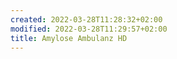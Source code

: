 ```yaml
---
created: 2022-03-28T11:28:32+02:00
modified: 2022-03-28T11:29:57+02:00
title: Amylose Ambulanz HD
---
```


